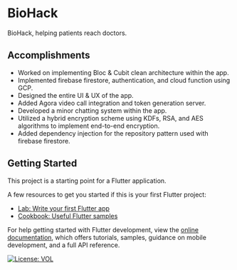 # BioHack

BioHack, helping patients reach doctors.

## Accomplishments

- Worked on implementing Bloc & Cubit clean architecture within the app.
- Implemented firebase firestore, authentication, and cloud function using GCP.
- Designed the entire UI & UX of the app.
- Added Agora video call integration and token generation server.
- Developed a minor chatting system within the app.
- Utilized a hybrid encryption scheme using KDFs, RSA, and AES algorithms to implement end-to-end encryption.
- Added dependency injection for the repository pattern used with firebase firestore.

## Getting Started

This project is a starting point for a Flutter application.

A few resources to get you started if this is your first Flutter project:

- [Lab: Write your first Flutter app](https://docs.flutter.dev/get-started/codelab)
- [Cookbook: Useful Flutter samples](https://docs.flutter.dev/cookbook)

For help getting started with Flutter development, view the
[online documentation](https://docs.flutter.dev/), which offers tutorials,
samples, guidance on mobile development, and a full API reference.

[![License: VOL](https://img.shields.io/badge/license-View--Only-red.svg)](LICENSE)
